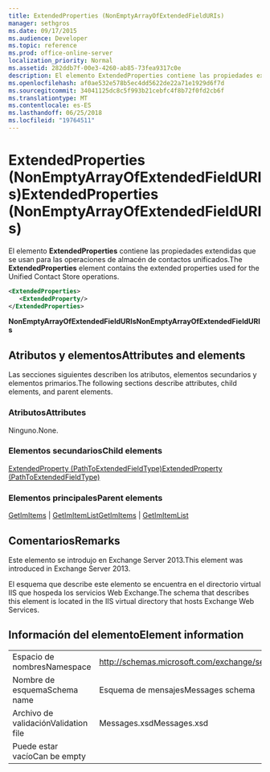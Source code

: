 ```yaml
---
title: ExtendedProperties (NonEmptyArrayOfExtendedFieldURIs)
manager: sethgros
ms.date: 09/17/2015
ms.audience: Developer
ms.topic: reference
ms.prod: office-online-server
localization_priority: Normal
ms.assetid: 282ddb7f-00e3-4260-ab85-73fea9317c0e
description: El elemento ExtendedProperties contiene las propiedades extendidas que se usan para las operaciones de almacén de contactos unificados.
ms.openlocfilehash: af0ae532e578b5ec4dd5622de22a71e1929d6f7d
ms.sourcegitcommit: 34041125dc8c5f993b21cebfc4f8b72f0fd2cb6f
ms.translationtype: MT
ms.contentlocale: es-ES
ms.lasthandoff: 06/25/2018
ms.locfileid: "19764511"
---
```

# <a name="extendedproperties-nonemptyarrayofextendedfielduris"></a><span data-ttu-id="d2b01-103">ExtendedProperties (NonEmptyArrayOfExtendedFieldURIs)</span><span class="sxs-lookup"><span data-stu-id="d2b01-103">ExtendedProperties (NonEmptyArrayOfExtendedFieldURIs)</span></span>

<span data-ttu-id="d2b01-104">El elemento **ExtendedProperties** contiene las propiedades extendidas que se usan para las operaciones de almacén de contactos unificados.</span><span class="sxs-lookup"><span data-stu-id="d2b01-104">The **ExtendedProperties** element contains the extended properties used for the Unified Contact Store operations.</span></span> 
  
```XML
<ExtendedProperties>
   <ExtendedProperty/>
</ExtendedProperties>
```

 <span data-ttu-id="d2b01-105">**NonEmptyArrayOfExtendedFieldURIs**</span><span class="sxs-lookup"><span data-stu-id="d2b01-105">**NonEmptyArrayOfExtendedFieldURIs**</span></span>
## <a name="attributes-and-elements"></a><span data-ttu-id="d2b01-106">Atributos y elementos</span><span class="sxs-lookup"><span data-stu-id="d2b01-106">Attributes and elements</span></span>

<span data-ttu-id="d2b01-107">Las secciones siguientes describen los atributos, elementos secundarios y elementos primarios.</span><span class="sxs-lookup"><span data-stu-id="d2b01-107">The following sections describe attributes, child elements, and parent elements.</span></span>
  
### <a name="attributes"></a><span data-ttu-id="d2b01-108">Atributos</span><span class="sxs-lookup"><span data-stu-id="d2b01-108">Attributes</span></span>

<span data-ttu-id="d2b01-109">Ninguno.</span><span class="sxs-lookup"><span data-stu-id="d2b01-109">None.</span></span>
  
### <a name="child-elements"></a><span data-ttu-id="d2b01-110">Elementos secundarios</span><span class="sxs-lookup"><span data-stu-id="d2b01-110">Child elements</span></span>

[<span data-ttu-id="d2b01-111">ExtendedProperty (PathToExtendedFieldType)</span><span class="sxs-lookup"><span data-stu-id="d2b01-111">ExtendedProperty (PathToExtendedFieldType)</span></span>](extendedproperty-pathtoextendedfieldtype.md)
  
### <a name="parent-elements"></a><span data-ttu-id="d2b01-112">Elementos principales</span><span class="sxs-lookup"><span data-stu-id="d2b01-112">Parent elements</span></span>

<span data-ttu-id="d2b01-113">[GetImItems](getimitems.md) | [GetImItemList](getimitemlist.md)</span><span class="sxs-lookup"><span data-stu-id="d2b01-113">[GetImItems](getimitems.md) | [GetImItemList](getimitemlist.md)</span></span>
  
## <a name="remarks"></a><span data-ttu-id="d2b01-114">Comentarios</span><span class="sxs-lookup"><span data-stu-id="d2b01-114">Remarks</span></span>

<span data-ttu-id="d2b01-115">Este elemento se introdujo en Exchange Server 2013.</span><span class="sxs-lookup"><span data-stu-id="d2b01-115">This element was introduced in Exchange Server 2013.</span></span>
  
<span data-ttu-id="d2b01-116">El esquema que describe este elemento se encuentra en el directorio virtual IIS que hospeda los servicios Web Exchange.</span><span class="sxs-lookup"><span data-stu-id="d2b01-116">The schema that describes this element is located in the IIS virtual directory that hosts Exchange Web Services.</span></span>
  
## <a name="element-information"></a><span data-ttu-id="d2b01-117">Información del elemento</span><span class="sxs-lookup"><span data-stu-id="d2b01-117">Element information</span></span>

|||
|:-----|:-----|
|<span data-ttu-id="d2b01-118">Espacio de nombres</span><span class="sxs-lookup"><span data-stu-id="d2b01-118">Namespace</span></span>  <br/> |http://schemas.microsoft.com/exchange/services/2006/messages  <br/> |
|<span data-ttu-id="d2b01-119">Nombre de esquema</span><span class="sxs-lookup"><span data-stu-id="d2b01-119">Schema name</span></span>  <br/> |<span data-ttu-id="d2b01-120">Esquema de mensajes</span><span class="sxs-lookup"><span data-stu-id="d2b01-120">Messages schema</span></span>  <br/> |
|<span data-ttu-id="d2b01-121">Archivo de validación</span><span class="sxs-lookup"><span data-stu-id="d2b01-121">Validation file</span></span>  <br/> |<span data-ttu-id="d2b01-122">Messages.xsd</span><span class="sxs-lookup"><span data-stu-id="d2b01-122">Messages.xsd</span></span>  <br/> |
|<span data-ttu-id="d2b01-123">Puede estar vacío</span><span class="sxs-lookup"><span data-stu-id="d2b01-123">Can be empty</span></span>  <br/> ||
   

